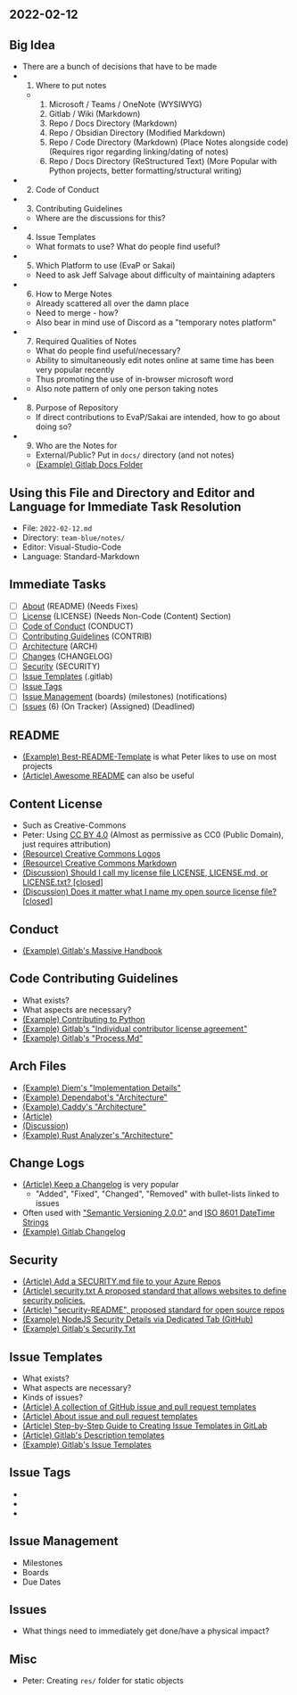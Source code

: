 
## 2022-02-12

## Big Idea
- There are a bunch of decisions that have to be made
- 1. Where to put notes
  - 1. Microsoft / Teams / OneNote (WYSIWYG)
    2. Gitlab / Wiki (Markdown)
    3. Repo / Docs Directory (Markdown)
    4. Repo / Obsidian Directory (Modified Markdown)
    5. Repo / Code Directory (Markdown) (Place Notes alongside code) (Requires rigor regarding linking/dating of notes)
    6. Repo / Docs Directory (ReStructured Text) (More Popular with Python projects, better formatting/structural writing)
- 2. Code of Conduct
- 3. Contributing Guidelines
  - Where are the discussions for this?
- 4. Issue Templates
  - What formats to use? What do people find useful?
- 5. Which Platform to use (EvaP or Sakai)
  - Need to ask Jeff Salvage about difficulty of maintaining adapters
- 6. How to Merge Notes
  - Already scattered all over the damn place
  - Need to merge - how?
  - Also bear in mind use of Discord as a "temporary notes platform"
- 7. Required Qualities of Notes
  - What do people find useful/necessary?
  - Ability to simultaneously edit notes online at same time has been very popular recently
  - Thus promoting the use of in-browser microsoft word
  - Also note pattern of only one person taking notes
- 8. Purpose of Repository
  - If direct contributions to EvaP/Sakai are intended, how to go about doing so?
- 9. Who are the Notes for
  - External/Public? Put in `docs/` directory (and not notes)
  - [(Example) Gitlab Docs Folder](https://gitlab.com/gitlab-org/gitlab/-/tree/master/doc)

## Using this File and Directory and Editor and Language for Immediate Task Resolution
- File: `2022-02-12.md`
- Directory: `team-blue/notes/`
- Editor: Visual-Studio-Code
- Language: Standard-Markdown

## Immediate Tasks
- [ ] [About](#readme) (README) (Needs Fixes)
- [ ] [License](#content-license) (LICENSE) (Needs Non-Code (Content) Section)
- [ ] [Code of Conduct](#conduct) (CONDUCT)
- [ ] [Contributing Guidelines](#code-contributing-guidelines) (CONTRIB)
- [ ] [Architecture](#arch-files) (ARCH)
- [ ] [Changes](#change-logs) (CHANGELOG)
- [ ] [Security](#security) (SECURITY)
- [ ] [Issue Templates](#issue-templates) (.gitlab)
- [ ] [Issue Tags](#issue-tags)
- [ ] [Issue Management](#issue-management) (boards) (milestones) (notifications)
- [ ] [Issues](#issues) (6) (On Tracker) (Assigned) (Deadlined)

## README
- [(Example) Best-README-Template](https://github.com/othneildrew/Best-README-Template) is what Peter likes to use on most projects
- [(Article) Awesome README](https://github.com/matiassingers/awesome-readme) can also be useful

## Content License
- Such as Creative-Commons
- Peter: Using [CC BY 4.0](https://creativecommons.org/licenses/by/4.0/) (Almost as permissive as CC0 (Public Domain), just requires attribution)
- [(Resource) Creative Commons Logos](https://creativecommons.org/about/downloads/)
- [(Resource) Creative Commons Markdown](https://github.com/idleberg/Creative-Commons-Markdown)
- [(Discussion) Should I call my license file LICENSE, LICENSE.md, or LICENSE.txt? [closed]](https://opensource.stackexchange.com/questions/10239/should-i-call-my-license-file-license-license-md-or-license-txt)
- [(Discussion) Does it matter what I name my open source license file? [closed]](https://stackoverflow.com/questions/16627477/does-it-matter-what-i-name-my-open-source-license-file)

## Conduct
- [(Example) Gitlab's Massive Handbook](https://about.gitlab.com/handbook/)

## Code Contributing Guidelines
- What exists?
- What aspects are necessary?
- [(Example) Contributing to Python](https://github.com/python/cpython/blob/main/.github/CONTRIBUTING.rst)
- [(Example) Gitlab's "Individual contributor license agreement"](https://gitlab.com/gitlab-org/gitlab/-/blob/master/doc/legal/individual_contributor_license_agreement.md)
- [(Example) Gitlab's "Process.Md"](https://gitlab.com/gitlab-org/gitlab/-/blob/master/PROCESS.md)

## Arch Files
- [(Example) Diem's "Implementation Details"](https://github.com/diem/diem/tree/master/consensus#how-is-this-module-organized)
- [(Example) Dependabot's "Architecture"](https://github.com/dependabot/dependabot-core#architecture)
- [(Example) Caddy's "Architecture"](https://caddyserver.com/docs/architecture)
- [(Article)](https://matklad.github.io/2021/02/06/ARCHITECTURE.md.html)
- [(Discussion)](https://news.ycombinator.com/item?id=26048784)
- [(Example) Rust Analyzer's "Architecture"](https://github.com/rust-analyzer/rust-analyzer/blob/master/docs/dev/architecture.md)

## Change Logs
- [(Article) Keep a Changelog](https://keepachangelog.com/en/1.0.0/) is very popular
  - "Added", "Fixed", "Changed", "Removed" with bullet-lists linked to issues
- Often used with ["Semantic Versioning 2.0.0"](https://semver.org/) and [ISO 8601 DateTime Strings](https://en.wikipedia.org/wiki/ISO_8601)
- [(Example) Gitlab Changelog](https://gitlab.com/gitlab-org/gitlab/-/blob/master/CHANGELOG.md)

## Security
- [(Article) Add a SECURITY.md file to your Azure Repos](https://snyk.io/blog/add-a-security-md-file-to-your-azure-repos/)
- [(Article) security.txt A proposed standard that allows websites to define security policies.](https://github.com/securitytxt/security-txt)
- [(Article) "security-README", proposed standard for open source repos](https://github.com/Trewaters/security-README)
- [(Example) NodeJS Security Details via Dedicated Tab (GitHub)](https://github.com/nodejs/node/security)
- [(Example) Gitlab's Security.Txt](https://gitlab.com/gitlab-org/gitlab/-/blob/master/security.txt)

## Issue Templates
- What exists?
- What aspects are necessary?
- Kinds of issues?
- [(Article) A collection of GitHub issue and pull request templates](https://github.com/stevemao/github-issue-templates)
- [(Article) About issue and pull request templates](https://docs.github.com/en/communities/using-templates-to-encourage-useful-issues-and-pull-requests/about-issue-and-pull-request-templates)
- [(Article) Step-by-Step Guide to Creating Issue Templates in GitLab](https://eelengneo.medium.com/step-by-step-guide-to-creating-issue-templates-in-gitlab-54627a9a9118)
- [(Article) Gitlab's Description templates](https://docs.gitlab.com/ee/user/project/description_templates.html)
- [(Example) Gitlab's Issue Templates](https://gitlab.com/gitlab-org/gitlab/-/tree/master/.gitlab/issue_templates)

## Issue Tags
- []()
- []()
- []()

## Issue Management
- Milestones
- Boards
- Due Dates

## Issues
- What things need to immediately get done/have a physical impact?

## Misc
- Peter: Creating `res/` folder for static objects

